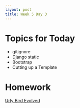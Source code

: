 ```yaml
---
layout: post
title: Week 5 Day 3
---
```


# Topics for Today
* gitignore
* Django static
* Bootstrap
* Cutting up a Template

# Homework
[Urly Bird Evolved](https://github.com/tiy-lv-python-2015-10/urly-bird-evolved)
